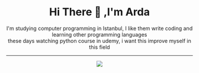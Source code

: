 <div align="center">
  <h1>Hi There 👋 ,I'm Arda</h1>
    <div>
      <!--My life comment-->
      <p>
        I'm studying computer programming in Istanbul, I like them write coding and learning other programming languages<br>these days watching python course in udemy, i want this improve myself in this field
      </p>
      <hr>
      <!--Tech Badges-->
      <p class="badges">
          <img src="https://img.shields.io/badge/-PYTHON-FFFFFF?logo=python&labelColor=298EE0&logoColor=FFD972" />
      </p>
    </div>
</div>
